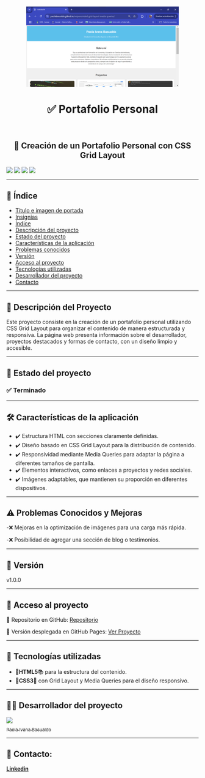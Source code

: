 <h1 id="titulo-e-imagen-de-portada" align="center">
<img src="https://github.com/PaolaBasualdo/responsividad-grid-layout-media-queries/blob/main/Captura%20de%20pantalla%202025-02-23%20195619.png" width="400">
<br><br>
✅ Portafolio Personal 
</h1>
<br>
<h2 align="center">
📌 Creación de un Portafolio Personal con CSS Grid Layout
</h2>

<p id="insignias" align="left">
<img src="https://img.shields.io/badge/STATUS-TERMINADO-blue">
<img src="https://img.shields.io/github/languages/top/PaolaBasualdo/responsividad-grid-layout-media-queries">
<img src="https://img.shields.io/github/stars/PaolaBasualdo/responsividad-grid-layout-media-queries?style=social">
<img src="https://img.shields.io/github/last-commit/PaolaBasualdo/responsividad-grid-layout-media-queries">
</p>

---

## 📌 Índice
- [Título e imagen de portada](#titulo-e-imagen-de-portada)
- [Insignias](#insignias)
- [Índice](#-índice)
- [Descripción del proyecto](#-descripción-del-proyecto)
- [Estado del proyecto](#-estado-del-proyecto)
- [Características de la aplicación](#caracteristicas)
- [Problemas conocidos](#-problemas-conocidos)
- [Versión](#-versión)
- [Acceso al proyecto](#-acceso-al-proyecto)
- [Tecnologías utilizadas](#-tecnologías-utilizadas)
- [Desarrollador del proyecto](#-desarrollador-del-proyecto)
- [Contacto](#-contacto)
  
---

## 📖 Descripción del Proyecto

Este proyecto consiste en la creación de un portafolio personal utilizando CSS Grid Layout para organizar el contenido de manera estructurada y responsiva. La página web presenta información sobre el desarrollador, proyectos destacados y formas de contacto, con un diseño limpio y accesible.

---

## 🚧 Estado del proyecto
<h3 align="left">
✅ Terminado
</h3>

---

<h2 id="caracteristicas">🛠️ Características de la aplicación</h2>
<ul>
<li>✔️ Estructura HTML con secciones claramente definidas.</li>
<li>✔️ Diseño basado en CSS Grid Layout para la distribución de contenido.</li>
<li>✔️ Responsividad mediante Media Queries para adaptar la página a diferentes tamaños de pantalla.</li>
<li>✔️ Elementos interactivos, como enlaces a proyectos y redes sociales.</li>
<li>✔️ Imágenes adaptables, que mantienen su proporción en diferentes dispositivos.</li>
</ul>

---

## ⚠️ Problemas Conocidos y Mejoras

-❌ Mejoras en la optimización de imágenes para una carga más rápida.

-❌ Posibilidad de agregar una sección de blog o testimonios.

---

## 📌 Versión

v1.0.0

---

## 📁 Acceso al proyecto

🔗 Repositorio en GitHub:
[Repositorio](https://github.com/PaolaBasualdo/responsividad-grid-layout-media-queries)

🔗 Versión desplegada en GitHub Pages:
[Ver Proyecto](https://paolabasualdo.github.io/responsividad-grid-layout-media-queries/)

---

## 🚀 Tecnologías utilizadas
<ul>
<li>🔹<strong>HTML5</strong>📚 para la estructura del contenido.</li>
<li>🔹<strong>CSS3</strong>💚 con Grid Layout y Media Queries para el diseño responsivo.</li>
</ul>

---

## 👨‍💻 Desarrollador del proyecto
[<img src="https://avatars.githubusercontent.com/u/117169838?v=4" width=115><br><sub>Paola Ivana Basualdo</sub>](https://github.com/PaolaBasualdo)

---

## 📩 Contacto:
**[Linkedin](https://www.linkedin.com/in/paola-ivana-basualdo/)**


